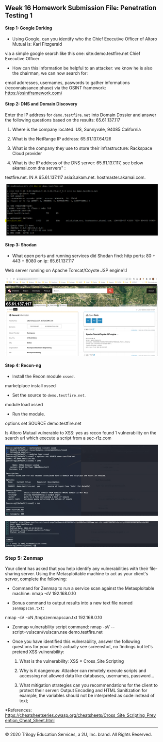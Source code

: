 ## Week 16 Homework Submission File: Penetration Testing 1

#### Step 1: Google Dorking


- Using Google, can you identify who the Chief Executive Officer of Altoro Mutual is: Karl Fitzgerald

via a simple google search like this one: site:demo.testfire.net Chief Executive Officer

- How can this information be helpful to an attacker: we know he is also the chairman, we can now search for:

email addresses, usernames, paswords to gather informations (reconnaissance phase) via the OSINT framework: https://osintframework.com/


#### Step 2: DNS and Domain Discovery

Enter the IP address for `demo.testfire.net` into Domain Dossier and answer the following questions based on the results: 65.61.137.117

  1. Where is the company located: US, Sunnyvale, 94085 California

  2. What is the NetRange IP address: 65.61.137.64/26

  3. What is the company they use to store their infrastructure: Rackspace Cloud provider

  4. What is the IP address of the DNS server: 65.61.137.117, see below akamai.com dns servers" :

testfire.net.	IN	A	65.61.137.117         asia3.akam.net. hostmaster.akamai.com.

![dig](/dig.PNG "dig")

#### Step 3: Shodan

- What open ports and running services did Shodan find: http ports: 80 + 443 + 8080 on ip: 65.61.137.117

Web server running on Apache Tomcat/Coyote JSP engine1.1

![shodan](/shodan.PNG "shodan")

#### Step 4: Recon-ng

- Install the Recon module `xssed`. 

marketplace install xssed

- Set the source to `demo.testfire.net`. 

module load xssed

- Run the module. 

options set SOURCE demo.testfire.net

Is Altoro Mutual vulnerable to XSS: yes as recon found 1 vulnerability on the search url which execute a script from a sec-r1z.com

![recon install](/RECON-NG-1.PNG "recon install")

![recon result](RECON-NG-2.PNG "recon result")

### Step 5: Zenmap

Your client has asked that you help identify any vulnerabilities with their file-sharing server. Using the Metasploitable machine to act as your client's server, complete the following:

- Command for Zenmap to run a service scan against the Metasploitable machine: nmap -sV 192.168.0.10
 
- Bonus command to output results into a new text file named `zenmapscan.txt`:

nmap -sV -oN /tmp/zenmapscan.txt 192.168.0.10

- Zenmap vulnerability script command: nmap -sV --script=vulscan/vulscan.nse demo.testfire.net

- Once you have identified this vulnerability, answer the following questions for your client: actually see screenshot, no findings but let's pretend XSS vulnerability:

  1. What is the vulnerability: XSS = Cross_Site Scripting

  2. Why is it dangerous: Attacker can remotely execute scripts and accessing not allowed data like databases, usernames, password...

  3. What mitigation strategies can you recommendations for the client to protect their server: Output Encoding and HTML Sanitization for example, the variables should not be interpreted as code instead of text;
  
 *References: https://cheatsheetseries.owasp.org/cheatsheets/Cross_Site_Scripting_Prevention_Cheat_Sheet.html
  

---
© 2020 Trilogy Education Services, a 2U, Inc. brand. All Rights Reserved.  
